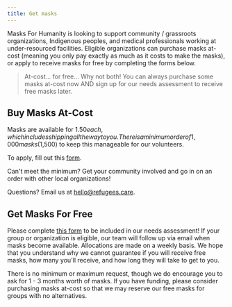 ```yaml
---
title: Get masks
---
```


Masks For Humanity is looking to support community / grassroots organizations,
Indigenous peoples, and medical professionals working at under-resourced
facilities. Eligible organizations can purchase masks at-cost (meaning you only
pay exactly as much as it costs to make the masks), or apply to receive masks
for free by completing the forms below.

> At-cost... for free... Why not both! You can always purchase some masks
> at-cost now AND sign up for our needs assessment to receive free masks later.

## Buy Masks At-Cost

Masks are available for
$1.50 each, which includes shipping all the way to you. There is a minimum order of 1,000 masks ($1,500)
to keep this manageable for our volunteers.

To apply, fill out this
[form](https://docs.google.com/forms/d/1L0zxV-8WCfeuAGJBrabZAaMtYfXXWuLREkyD-gJTAz8/edit?usp=sharing).

Can't meet the minimum? Get your community involved and go in on an order with
other local organizations!

Questions? Email us at [hello@refugees.care](mailto:hello@refugees.care).

## Get Masks For Free

Please complete [this form](https://forms.gle/AbV6vFf6pPA2gf9b9) to be included
in our needs assessment! If your group or organization is eligible, our team
will follow up via email when masks become available. Allocations are made on a
weekly basis. We hope that you understand why we cannot guarantee if you will
receive free masks, how many you'll receive, and how long they will take to get
to you.

There is no minimum or maximum request, though we do encourage you to ask for
1 - 3 months worth of masks. If you have funding, please consider purchasing
masks at-cost so that we may reserve our free masks for groups with no
alternatives.
